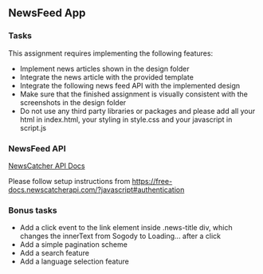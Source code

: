 ## NewsFeed App
### Tasks

This assignment requires implementing the following features:

- Implement news articles shown in the design folder
- Integrate the news article with the provided template
- Integrate the following news feed API with the implemented design
- Make sure that the finished assignment is visually consistent with the screenshots in the design folder
- Do not use any third party libraries or packages and please add all your html in index.html, your styling in style.css and your javascript in script.js

### NewsFeed API

[NewsCatcher API Docs](
https://free-docs.newscatcherapi.com/?javascript#introduction)

Please follow setup instructions from https://free-docs.newscatcherapi.com/?javascript#authentication

### Bonus tasks

- Add a click event to the link element inside .news-title div, which changes the innerText from Sogody to Loading... after a click
- Add a simple pagination scheme
- Add a search feature
- Add a language selection feature

